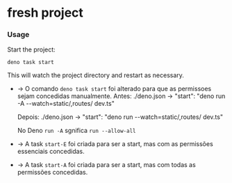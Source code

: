 # fresh project

### Usage

Start the project:

```
deno task start
```

This will watch the project directory and restart as necessary.

- -> O comando `deno task start` foi alterado para que as permissoes sejam
  concedidas manualmente. Antes: ./deno.json -> "start": "deno run -A
  --watch=static/,routes/ dev.ts"

  Depois: ./deno.json -> "start": "deno run --watch=static/,routes/ dev.ts"

  No Deno `run -A` sgnifica `run --allow-all`

* -> A task `start-E` foi criada para ser a start, mas com as permissões
  essenciais concedidas.

* -> A task `start-A` foi criada para ser a start, mas com todas as permissões
  concedidas.
